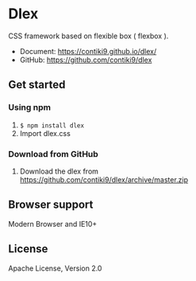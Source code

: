 # Dlex
CSS framework based on flexible box ( flexbox ).

* Document: https://contiki9.github.io/dlex/
* GitHub: https://github.com/contiki9/dlex

## Get started

### Using npm

1. ```$ npm install dlex```
2. Import dlex.css 

### Download from GitHub

1. Download the dlex from https://github.com/contiki9/dlex/archive/master.zip

## Browser support
Modern Browser and IE10+

## License

Apache License, Version 2.0
